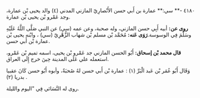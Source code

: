 ٤١٨٠ -** سي:** عمارة بن أَبي حسن الأَنْصارِيّ المازني المدني (٤) والد يحيى بْن عمارة، وجد عَمْرو بْن يحيى بْن عمارة.

**روى عن:** أبيه أَبِي حسن المازني، وله صحبة، وعن عمه (سي) عن النبي صَلَّى اللَّهُ عَلَيْهِ وسَلَّمَ فِي الوسوسة.**رَوَى عَنه:** مُحَمَّد بْن مسلم بْن شهاب الزُّهْرِيّ (سي) ، وابْنه يحيى بْن عمارة بْن أَبي حسن.

**قال محمد بْن إسحاق:** أَبُو الحسن المازني جد عَمْرو بْن يحيى، اسمه تميم بْن عَمْرو، استعمله علي عَلَى المدينة حِينَ خرج إِلَى العراق.

وَقَال أَبُو عُمَر بْن عَبد الْبَرِّ (١) : عمارة بْن أَبي حسن لهُ صُحبَةٌ، وأبوه أَبُو حسن كَانَ عقبيا بدريا (٢) .

روى له النَّسَائي فِي "اليوم والليلة.